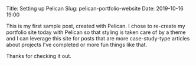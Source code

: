 Title: Setting up Pelican
Slug: pelican-portfolio-website
Date: 2019-10-16 19:00

This is my first sample post, created with Pelican. I chose to re-create my portfolio site today with Pelican so that styling is taken care of by a theme and I can leverage this site for posts that are more case-study-type articles about projects I've completed or more fun things like that.

Thanks for checking it out.